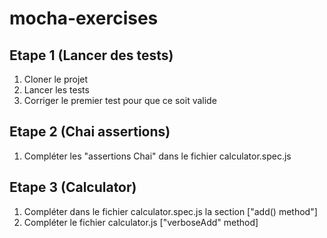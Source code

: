 # mocha-exercises

## Etape 1 (Lancer des tests)

1. Cloner le projet
2. Lancer les tests
3. Corriger le premier test pour que ce soit valide

## Etape 2 (Chai assertions)

1. Compléter les "assertions Chai" dans le fichier calculator.spec.js

## Etape 3 (Calculator)

1. Compléter dans le fichier calculator.spec.js la section ["add() method"]
2. Compléter le fichier calculator.js ["verboseAdd" method]
